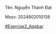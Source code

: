 Tên: Nguyễn Thành Đạt

Mssv: 2024802010138

[#Exercise2_Appbar](https://github.com/Thahhdatt/Exercise2_Appbar/assets/140128761/fd128f83-8ede-48de-8f8d-d7edc48d9932)
